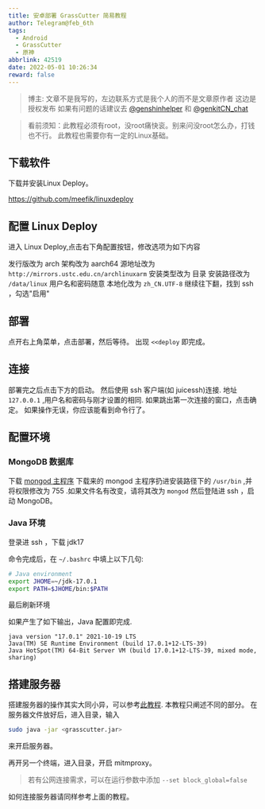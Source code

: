 ```yaml
---
title: 安卓部署 GrassCutter 简易教程
author: Telegram@feb_6th
tags:
  - Android
  - GrassCutter
  - 原神
abbrlink: 42519
date: 2022-05-01 10:26:34
reward: false
---
```


> 博主:
> 文章不是我写的，左边联系方式是我个人的而不是文章原作者
> 这边是授权发布
> 如果有问题的话建议去 [@genshinhelper](https://t.me/genshinhelper) 和 [@genkitCN_chat](https://t.me/genkitCN_chat)

<div class="warning">

> 看前须知：此教程必须有root，没root痛快衮。别来问没root怎么办，打钱也不行。
> 此教程也需要你有一定的Linux基础。

</div>

## 下载软件

下载并安装Linux Deploy。

https://github.com/meefik/linuxdeploy

## 配置 Linux Deploy

进入 Linux Deploy,点击右下角配置按钮，修改选项为如下内容

发行版改为 arch
架构改为 aarch64
源地址改为 `http://mirrors.ustc.edu.cn/archlinuxarm`
安装类型改为 目录
安装路径改为 `/data/linux`
用户名和密码随意
本地化改为 `zh_CN.UTF-8`
继续往下翻，找到 ssh ，勾选"启用"

## 部署

点开右上角菜单，点击部署，然后等待。
出现 `<<deploy` 即完成。

## 连接

部署完之后点击下方的启动。
然后使用 ssh 客户端(如 juicessh)连接.
地址 `127.0.0.1` ,用户名和密码与刚才设置的相同.
如果跳出第一次连接的窗口，点击确定。
如果操作无误，你应该能看到命令行了。

## 配置环境

### MongoDB 数据库

下载 [mongod 主程序](https://drive.google.com/file/d/1rdR3TeWtvQt8z738iyfGX6riSXCbrIe1/)
下载来的 mongod 主程序扔进安装路径下的 `/usr/bin` ,并将权限修改为 755 .如果文件名有改变，请将其改为 `mongod`
然后登陆进 ssh ，启动 MongoDB。

### Java 环境

登录进 ssh ，下载 jdk17

命令完成后，在 `~/.bashrc` 中填上以下几句:

```bash
# Java environment
export JHOME=~/jdk-17.0.1
export PATH=$JHOME/bin:$PATH
```

最后刷新环境

如果产生了如下输出，Java 配置即完成.

```
java version "17.0.1" 2021-10-19 LTS
Java(TM) SE Runtime Environment (build 17.0.1+12-LTS-39)
Java HotSpot(TM) 64-Bit Server VM (build 17.0.1+12-LTS-39, mixed mode, sharing)
```

## 搭建服务器

搭建服务器的操作其实大同小异，可以参考[此教程](https://blog.tomys.top/2022-04/GenshinTJ/).
本教程只阐述不同的部分。
在服务器文件放好后，进入目录，输入

```bash
sudo java -jar <grasscutter.jar>
```

来开启服务器。

再开另一个终端，进入目录，开启 mitmproxy。

> 若有公网连接需求，可以在运行参数中添加 `--set block_global=false`

如何连接服务器请同样参考上面的教程。
